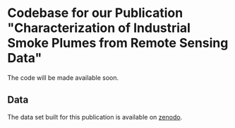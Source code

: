# Codebase for our Publication "Characterization of Industrial Smoke Plumes from Remote Sensing Data"

The code will be made available soon.

## Data

The data set built for this publication is available on [zenodo](http://doi.org/10.5281/zenodo.4250706).

